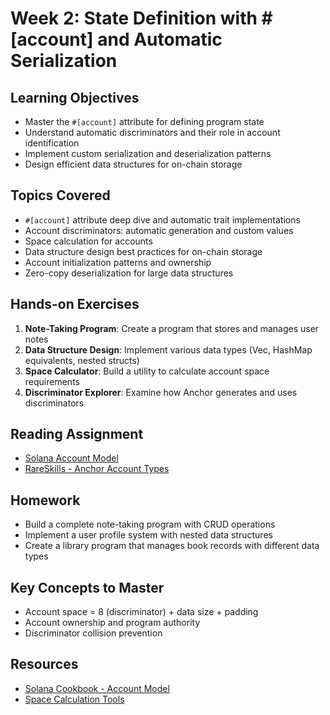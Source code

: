 # Week 2: State Definition with #[account] and Automatic Serialization

## Learning Objectives

- Master the `#[account]` attribute for defining program state
- Understand automatic discriminators and their role in account identification
- Implement custom serialization and deserialization patterns
- Design efficient data structures for on-chain storage

## Topics Covered

- `#[account]` attribute deep dive and automatic trait implementations
- Account discriminators: automatic generation and custom values
- Space calculation for accounts
- Data structure design best practices for on-chain storage
- Account initialization patterns and ownership
- Zero-copy deserialization for large data structures

## Hands-on Exercises

1. **Note-Taking Program**: Create a program that stores and manages user notes
2. **Data Structure Design**: Implement various data types (Vec, HashMap equivalents, nested structs)
3. **Space Calculator**: Build a utility to calculate account space requirements
4. **Discriminator Explorer**: Examine how Anchor generates and uses discriminators

## Reading Assignment

- [Solana Account Model](https://solana.com/docs/core/accounts)
- [RareSkills - Anchor Account Types](https://www.rareskills.io/post/anchor-account-types)

## Homework

- Build a complete note-taking program with CRUD operations
- Implement a user profile system with nested data structures
- Create a library program that manages book records with different data types

## Key Concepts to Master

- Account space = 8 (discriminator) + data size + padding
- Account ownership and program authority
- Discriminator collision prevention

## Resources

- [Solana Cookbook - Account Model](https://solanacookbook.com/core-concepts/accounts.html)
- [Space Calculation Tools](https://github.com/GitBolt/anchor-space-calculator)
